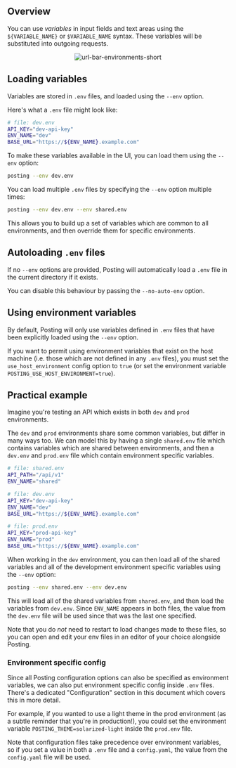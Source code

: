 ## Overview

You can use *variables* in input fields and text areas using the `${VARIABLE_NAME}` or `$VARIABLE_NAME` syntax.
These variables will be substituted into outgoing requests.

<p align="center">
  <img src="https://github.com/darrenburns/posting/assets/5740731/24b64f58-747b-409e-9672-e354eb8994d8" alt="url-bar-environments-short">
</p>

## Loading variables

Variables are stored in `.env` files, and loaded using the `--env` option.

Here's what a `.env` file might look like:

```bash
# file: dev.env
API_KEY="dev-api-key"
ENV_NAME="dev"
BASE_URL="https://${ENV_NAME}.example.com"
```

To make these variables available in the UI, you can load them using the `--env` option:

```bash
posting --env dev.env
```

You can load multiple `.env` files by specifying the `--env` option multiple times:

```bash
posting --env dev.env --env shared.env
```

This allows you to build up a set of variables which are common to all environments, and then override them for specific environments.

## Autoloading `.env` files

If no `--env` options are provided, Posting will automatically load a `.env` file in the current directory if it exists.

You can disable this behaviour by passing the `--no-auto-env` option.

## Using environment variables

By default, Posting will only use variables defined in `.env` files that have been explicitly loaded using the `--env` option.

If you want to permit using environment variables that exist on the host machine (i.e. those which are not defined in any `.env` files), you must set the `use_host_environment` config option to `true` (or set the environment variable `POSTING_USE_HOST_ENVIRONMENT=true`).

## Practical example

Imagine you're testing an API which exists in both `dev` and `prod` environments.

The `dev` and `prod` environments share some common variables, but differ in many ways too.
We can model this by having a single `shared.env` file which contains variables which are shared between environments, and then a `dev.env` and `prod.env` file which contain environment specific variables.

```bash
# file: shared.env
API_PATH="/api/v1"
ENV_NAME="shared"

# file: dev.env
API_KEY="dev-api-key"
ENV_NAME="dev"
BASE_URL="https://${ENV_NAME}.example.com"

# file: prod.env
API_KEY="prod-api-key"
ENV_NAME="prod"
BASE_URL="https://${ENV_NAME}.example.com"
```

When working in the `dev` environment, you can then load all of the shared variables and all of the development environment specific variables using the `--env` option:

```bash
posting --env shared.env --env dev.env
```

This will load all of the shared variables from `shared.env`, and then load the variables from `dev.env`. Since `ENV_NAME` appears in both files, the value from the `dev.env` file will be used since that was the last one specified.

Note that you do *not* need to restart to load changes made to these files,
so you can open and edit your env files in an editor of your choice alongside Posting.

### Environment specific config

Since all Posting configuration options can also be specified as environment variables, we can also put environment specific config inside `.env` files. There's a dedicated "Configuration" section in this document which covers this in more detail.

For example, if you wanted to use a light theme in the prod environment (as a subtle reminder that you're in production!), you could set the environment variable `POSTING_THEME=solarized-light` inside the `prod.env` file.

Note that configuration files take precedence over environment variables, so if you set a value in both a `.env` file and a `config.yaml`, the value from the `config.yaml` file will be used.
